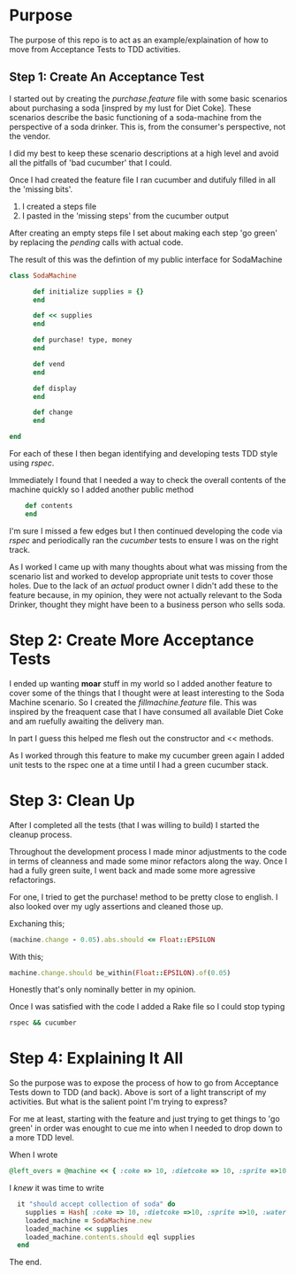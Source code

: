 # Purpose

The purpose of this repo is to act as an example/explaination of how to move from Acceptance Tests to TDD activities.

## Step 1: Create An Acceptance Test

I started out by creating the _purchase.feature_ file with some basic scenarios about purchasing a soda \[inspred by my lust for Diet Coke\]. These scenarios describe the basic functioning of a soda-machine from the perspective of a soda drinker. This is, from the consumer's perspective, not the vendor.

I did my best to keep these scenario descriptions at a high level and avoid all the pitfalls of 'bad cucumber' that I could. 

Once I had created the feature file I ran cucumber and dutifuly filled in all the 'missing bits'.

1. I created a steps file
2. I pasted in the 'missing steps' from the cucumber output

After creating an empty steps file I set about making each step 'go green' by replacing the _pending_ calls with actual code.

The result of this was the defintion of my public interface for SodaMachine

```ruby
class SodaMachine

      def initialize supplies = {}
      end

      def << supplies
      end

      def purchase! type, money
      end

      def vend
      end

      def display
      end

      def change
      end

end
```

For each of these I then began identifying and developing tests TDD style using _rspec_.

Immediately I found that I needed a way to check the overall contents of the machine quickly so I added another public method

```ruby
	def contents
	end
```

I'm sure I missed a few edges but I then continued developing the code via _rspec_ and periodically ran the _cucumber_ tests to ensure I was on the right track. 

As I worked I came up with many thoughts about what was missing from the scenario list and worked to develop appropriate unit tests to cover those holes. Due to the lack of an _actual_ product owner I didn't add these to the feature because, in my opinion, they were not actually relevant to the Soda Drinker, thought they might have been to a business person who sells soda.

# Step 2: Create More Acceptance Tests

I ended up wanting __moar__ stuff in my world so I added another feature to cover some of the things that I thought were at least interesting to the Soda Machine scenario. So I created the _fillmachine.feature_ file. This was inspired by the freaquent case that I have consumed all available Diet Coke and am ruefully awaiting the delivery man. 

In part I guess this helped me flesh out the constructor and << methods.

As I worked through this feature to make my cucumber green again I added unit tests to the rspec one at a time until I had a green cucumber stack.

# Step 3: Clean Up

After I completed all the tests (that I was willing to build) I started the cleanup process. 

Throughout the development process I made minor adjustments to the code in terms of cleanness and made some minor refactors along the way. Once I had a fully green suite, I went back and made some more agressive refactorings. 

For one, I tried to get the purchase! method to be pretty close to english. I also looked over my ugly assertions and cleaned those up.

Exchaning this;
```ruby
(machine.change - 0.05).abs.should <= Float::EPSILON
```

With this;
```ruby
machine.change.should be_within(Float::EPSILON).of(0.05)
```

Honestly that's only nominally better in my opinion. 

Once I was satisfied with the code I added a Rake file so I could stop typing 

```bash
rspec && cucumber
```
# Step 4: Explaining It All

So the purpose was to expose the process of how to go from Acceptance Tests down to TDD (and back). Above is sort of a light transcript of my activities. But what is the salient point I'm trying to express?

For me at least, starting with the feature and just trying to get things to 'go green' in order was enought to cue me into when I needed to drop down to a more TDD level. 

When I wrote
```ruby
@left_overs = @machine << { :coke => 10, :dietcoke => 10, :sprite =>10, :water => 10 }
```

I _knew_ it was time to write
```ruby
  it "should accept collection of soda" do
    supplies = Hash[ :coke => 10, :dietcoke =>10, :sprite =>10, :water => 10 ]
    loaded_machine = SodaMachine.new
    loaded_machine << supplies
    loaded_machine.contents.should eql supplies
  end
```


The end.

